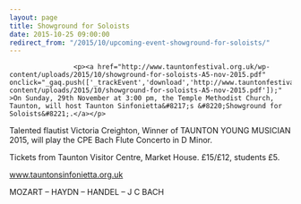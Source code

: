 ```yaml
---
layout: page
title: Showground for Soloists
date: 2015-10-25 09:00:00
redirect_from: "/2015/10/upcoming-event-showground-for-soloists/"
---
```

<section>

                    
                    <p><a href="http://www.tauntonfestival.org.uk/wp-content/uploads/2015/10/showground-for-soloists-A5-nov-2015.pdf" onclick="_gaq.push(['_trackEvent','download','http://www.tauntonfestival.org.uk/wp-content/uploads/2015/10/showground-for-soloists-A5-nov-2015.pdf']);" >On Sunday, 29th November at 3:00 pm, the Temple Methodist Church, Taunton, will host Taunton Sinfonietta&#8217;s &#8220;Showground for Soloists&#8221;.</a></p>
<p>Talented flautist Victoria Creighton, Winner of TAUNTON YOUNG MUSICIAN 2015, will play the CPE Bach Flute Concerto in D Minor.</p>
<p>Tickets from Taunton Visitor Centre, Market House. £15/£12, students £5.</p>
<p><a href="http://www.tauntonsinfonietta.org.uk/" onclick="_gaq.push(['_trackEvent', 'outbound-article', 'http://www.tauntonsinfonietta.org.uk/', 'www.tauntonsinfonietta.org.uk']);" >www.tauntonsinfonietta.org.uk</a></p>
<p>MOZART &#8211; HAYDN &#8211; HANDEL &#8211; J C BACH</p>

                
</section>
